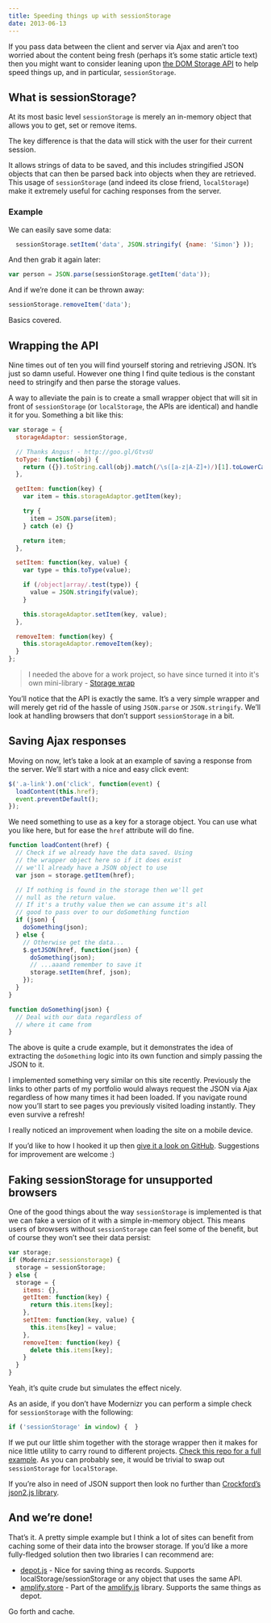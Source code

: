 ```yaml
---
title: Speeding things up with sessionStorage
date: 2013-06-13
---
```

If you pass data between the client and server via Ajax and aren&#8217;t too worried about the content being fresh (perhaps it&#8217;s some static article text) then you might want to consider leaning upon [the DOM Storage API][1] to help speed things up, and in particular, `sessionStorage`.

## What is sessionStorage?

At its most basic level `sessionStorage` is merely an in-memory object that allows you to get, set or remove items.

The key difference is that the data will stick with the user for their current session.

It allows strings of data to be saved, and this includes stringified JSON objects that can then be parsed back into objects when they are retrieved. This usage of `sessionStorage` (and indeed its close friend, `localStorage`) make it extremely useful for caching responses from the server.

### Example

We can easily save some data:

``` js
  sessionStorage.setItem('data', JSON.stringify( {name: 'Simon'} ));
```

And then grab it again later:

``` js
var person = JSON.parse(sessionStorage.getItem('data'));
```

And if we&#8217;re done it can be thrown away:

``` js
sessionStorage.removeItem('data');
```

Basics covered.

## Wrapping the API

Nine times out of ten you will find yourself storing and retrieving JSON. It&#8217;s just so damn useful. However one thing I find quite tedious is the constant need to stringify and then parse the storage values.

A way to alleviate the pain is to create a small wrapper object that will sit in front of `sessionStorage` (or `localStorage`, the APIs are identical) and handle it for you. Something a bit like this:

``` js
var storage = {
  storageAdaptor: sessionStorage,

  // Thanks Angus! - http://goo.gl/GtvsU
  toType: function(obj) {
    return ({}).toString.call(obj).match(/\s([a-z|A-Z]+)/)[1].toLowerCase();
  },

  getItem: function(key) {
    var item = this.storageAdaptor.getItem(key);

    try {
      item = JSON.parse(item);
    } catch (e) {}

    return item;
  },

  setItem: function(key, value) {
    var type = this.toType(value);

    if (/object|array/.test(type)) {
      value = JSON.stringify(value);
    }

    this.storageAdaptor.setItem(key, value);
  },

  removeItem: function(key) {
    this.storageAdaptor.removeItem(key);
  }
};
```

> I needed the above for a work project, so have since turned it into it's own mini-library - [Storage wrap](https://github.com/simonsmith/storage-wrap)

You&#8217;ll notice that the API is exactly the same. It&#8217;s a very simple wrapper and will merely get rid of the hassle of using `JSON.parse` or `JSON.stringify`. We&#8217;ll look at handling browsers that don&#8217;t support `sessionStorage` in a bit.

## Saving Ajax responses

Moving on now, let&#8217;s take a look at an example of saving a response from the server. We&#8217;ll start with a nice and easy click event:

``` js
$('.a-link').on('click', function(event) {
  loadContent(this.href);
  event.preventDefault();
});
```

We need something to use as a key for a storage object. You can use what you like here, but for ease the `href` attribute will do fine.

``` js
function loadContent(href) {
  // Check if we already have the data saved. Using
  // the wrapper object here so if it does exist
  // we'll already have a JSON object to use
  var json = storage.getItem(href);

  // If nothing is found in the storage then we'll get
  // null as the return value.
  // If it's a truthy value then we can assume it's all
  // good to pass over to our doSomething function
  if (json) {
    doSomething(json);
  } else {
    // Otherwise get the data...
    $.getJSON(href, function(json) {
      doSomething(json);
      // ...aaand remember to save it
      storage.setItem(href, json);
    });
  }
}

function doSomething(json) {
  // Deal with our data regardless of
  // where it came from
}
```

The above is quite a crude example, but it demonstrates the idea of extracting the `doSomething` logic into its own function and simply passing the JSON to it.

I implemented something very similar on this site recently. Previously the links to other parts of my portfolio would always request the JSON via Ajax regardless of how many times it had been loaded. If you navigate round now you&#8217;ll start to see pages you previously visited loading instantly. They even survive a refresh!

I really noticed an improvement when loading the site on a mobile device.

If you&#8217;d like to how I hooked it up then [give it a look on GitHub][2]. Suggestions for improvement are welcome :)

## Faking sessionStorage for unsupported browsers

One of the good things about the way `sessionStorage` is implemented is that we can fake a version of it with a simple in-memory object. This means users of browsers without `sessionStorage` can feel some of the benefit, but of course they won&#8217;t see their data persist:

``` js
var storage;
if (Modernizr.sessionstorage) {
  storage = sessionStorage;
} else {
  storage = {
    items: {},
    getItem: function(key) {
      return this.items[key];
    },
    setItem: function(key, value) {
      this.items[key] = value;
    },
    removeItem: function(key) {
      delete this.items[key];
    }
  }
}
```

Yeah, it&#8217;s quite crude but simulates the effect nicely.

As an aside, if you don&#8217;t have Modernizr you can perform a simple check for `sessionStorage` with the following:

``` js
if ('sessionStorage' in window) {  }
```

If we put our little shim together with the storage wrapper then it makes for nice little utility to carry round to different projects. [Check this repo for a full example][3]. As you can probably see, it would be trivial to swap out `sessionStorage` for `localStorage`.

If you&#8217;re also in need of JSON support then look no further than [Crockford&#8217;s json2.js library][4].

## And we&#8217;re done!

That&#8217;s it. A pretty simple example but I think a lot of sites can benefit from caching some of their data into the browser storage. If you&#8217;d like a more fully-fledged solution then two libraries I can recommend are:

*   [depot.js][5] - Nice for saving thing as records. Supports localStorage/sessionStorage or any object that uses the same API.
*   [amplify.store][6] - Part of the [amplify.js][7] library. Supports the same things as depot.

Go forth and cache.

 [1]: https://developer.mozilla.org/en-US/docs/Web/Guide/DOM/Storage
 [2]: https://github.com/simonsmith/simonsmith.io/blob/wp-theme/assets/scripts/modules/PageController.js#L53
 [3]: https://github.com/simonsmith/storage-wrap
 [4]: https://github.com/douglascrockford/JSON-js
 [5]: https://github.com/mkuklis/depot.js
 [6]: http://amplifyjs.com/api/store/
 [7]: http://amplifyjs.com/